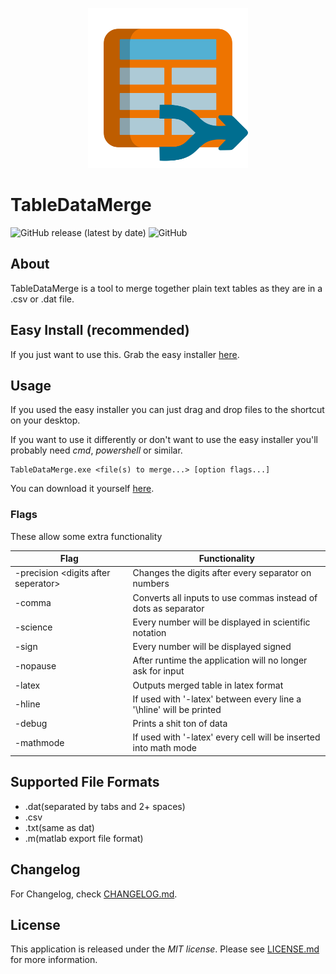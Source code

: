 <p align="center">
    <img src="icon/icon.svg" width="256"/>
</p>

# TableDataMerge
![GitHub release (latest by date)](https://img.shields.io/github/v/release/derPiepmatz/TableDataMerge)
![GitHub](https://img.shields.io/github/license/derPiepmatz/TableDataMerge)

## About
TableDataMerge is a tool to merge together plain text tables as they are in a
.csv or .dat file.

## Easy Install (recommended)
If you just want to use this. 
Grab the easy installer 
[here](https://cptpiepmatz.de/instant-download/?url=https://raw.githubusercontent.com/derPiepmatz/TableDataMerge/master/EasySetup.ps1).
<!-- dirty way to bypass github's download strip -->

## Usage
If you used the easy installer you can just drag and drop files to the shortcut on your desktop.

If you want to use it differently or don't want to use the 
easy installer you'll probably need *cmd*,
*powershell* or similar.

```
TableDataMerge.exe <file(s) to merge...> [option flags...]
```

You can download it yourself [here](https://github.com/derPiepmatz/TableDataMerge/releases/latest).

### Flags
These allow some extra functionality

Flag | Functionality
-----| -------------
-precision \<digits after seperator\> | Changes the digits after every separator on numbers
-comma | Converts all inputs to use commas instead of dots as separator
-science | Every number will be displayed in scientific notation
-sign | Every number will be displayed signed
-nopause | After runtime the application will no longer ask for input
-latex | Outputs merged table in latex format
-hline | If used with '-latex' between every line a '\hline' will be printed
-debug | Prints a shit ton of data
-mathmode | If used with '-latex' every cell will be inserted into math mode

## Supported File Formats
- .dat(separated by tabs and 2+ spaces)
- .csv
- .txt(same as dat)
- .m(matlab export file format)

## Changelog
For Changelog, check [CHANGELOG.md](CHANGELOG.md).

## License
This application is released under the *MIT license*.
Please see [LICENSE.md](LICENSE.md) for more information.